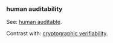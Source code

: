 ### human auditability

<p class="c8"><span>See: </span><span class="c2"><a class="c3" href="#h.22bo41j3q290">human auditable</a></span><span class="c0">.</span></p><p class="c8"><span>Contrast with: </span><span class="c2"><a class="c3" href="#h.lbqfpvfmcmoq">cryptographic verifiability</a></span><span class="c0">.</span></p>